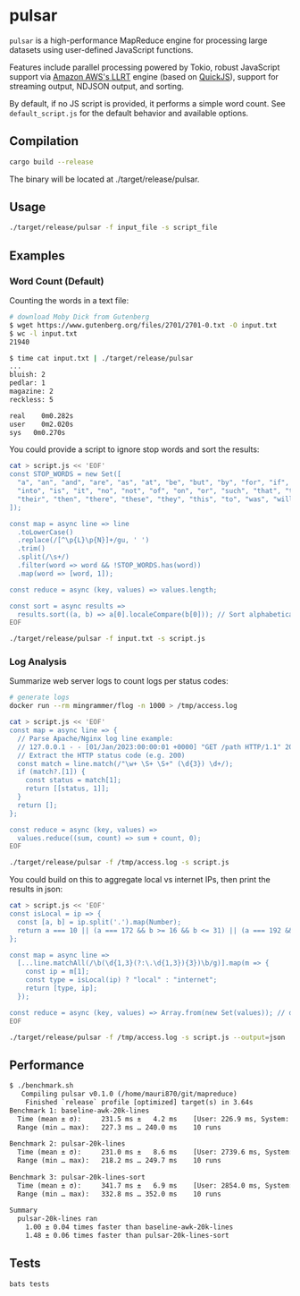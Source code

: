 # pulsar

`pulsar` is a high-performance MapReduce engine for processing large datasets using user-defined JavaScript functions.

Features include parallel processing powered by Tokio, robust JavaScript support via [Amazon AWS's LLRT](https://github.com/awslabs/llrt) engine (based on [QuickJS](https://github.com/DelSkayn/rquickjs)), support for streaming output, NDJSON output, and sorting.

By default, if no JS script is provided, it performs a simple word count. See `default_script.js` for the default behavior and available options.

## Compilation

```bash
cargo build --release
```

The binary will be located at ./target/release/pulsar.

## Usage

```bash
./target/release/pulsar -f input_file -s script_file
```

## Examples

### Word Count (Default)

Counting the words in a text file:

```bash
# download Moby Dick from Gutenberg
$ wget https://www.gutenberg.org/files/2701/2701-0.txt -O input.txt
$ wc -l input.txt
21940

$ time cat input.txt | ./target/release/pulsar
...
bluish: 2
pedlar: 1
magazine: 2
reckless: 5

real	0m0.282s
user	0m2.020s
sys	  0m0.270s
```

You could provide a script to ignore stop words and sort the results:

```bash
cat > script.js << 'EOF'
const STOP_WORDS = new Set([
  "a", "an", "and", "are", "as", "at", "be", "but", "by", "for", "if", "in",
  "into", "is", "it", "no", "not", "of", "on", "or", "such", "that", "the",
  "their", "then", "there", "these", "they", "this", "to", "was", "will", "with"
]);

const map = async line => line
  .toLowerCase()
  .replace(/[^\p{L}\p{N}]+/gu, ' ')
  .trim()
  .split(/\s+/)
  .filter(word => word && !STOP_WORDS.has(word))
  .map(word => [word, 1]);

const reduce = async (key, values) => values.length;

const sort = async results =>
  results.sort((a, b) => a[0].localeCompare(b[0])); // Sort alphabetically
EOF

./target/release/pulsar -f input.txt -s script.js
```

### Log Analysis

Summarize web server logs to count logs per status codes:

```bash
# generate logs
docker run --rm mingrammer/flog -n 1000 > /tmp/access.log

cat > script.js << 'EOF'
const map = async line => {
  // Parse Apache/Nginx log line example:
  // 127.0.0.1 - - [01/Jan/2023:00:00:01 +0000] "GET /path HTTP/1.1" 200 1234
  // Extract the HTTP status code (e.g. 200)
  const match = line.match(/"\w+ \S+ \S+" (\d{3}) \d+/);
  if (match?.[1]) {
    const status = match[1];
    return [[status, 1]];
  }
  return [];
};

const reduce = async (key, values) =>
  values.reduce((sum, count) => sum + count, 0);
EOF

./target/release/pulsar -f /tmp/access.log -s script.js
```

You could build on this to aggregate local vs internet IPs, then print the results in json:

```bash
cat > script.js << 'EOF'
const isLocal = ip => {
  const [a, b] = ip.split('.').map(Number);
  return a === 10 || (a === 172 && b >= 16 && b <= 31) || (a === 192 && b === 168) || a === 127;
};

const map = async line =>
  [...line.matchAll(/\b(\d{1,3}(?:\.\d{1,3}){3})\b/g)].map(m => {
    const ip = m[1];
    const type = isLocal(ip) ? "local" : "internet";
    return [type, ip];
  });

const reduce = async (key, values) => Array.from(new Set(values)); // deduplicate IPs
EOF

./target/release/pulsar -f /tmp/access.log -s script.js --output=json | jq
```

## Performance

```txt
$ ./benchmark.sh 
   Compiling pulsar v0.1.0 (/home/mauri870/git/mapreduce)
    Finished `release` profile [optimized] target(s) in 3.64s
Benchmark 1: baseline-awk-20k-lines
  Time (mean ± σ):     231.5 ms ±   4.2 ms    [User: 226.9 ms, System: 3.8 ms]
  Range (min … max):   227.3 ms … 240.0 ms    10 runs
 
Benchmark 2: pulsar-20k-lines
  Time (mean ± σ):     231.0 ms ±   8.6 ms    [User: 2739.6 ms, System: 271.5 ms]
  Range (min … max):   218.2 ms … 249.7 ms    10 runs
 
Benchmark 3: pulsar-20k-lines-sort
  Time (mean ± σ):     341.7 ms ±   6.9 ms    [User: 2854.0 ms, System: 291.2 ms]
  Range (min … max):   332.8 ms … 352.0 ms    10 runs
 
Summary
  pulsar-20k-lines ran
    1.00 ± 0.04 times faster than baseline-awk-20k-lines
    1.48 ± 0.06 times faster than pulsar-20k-lines-sort
```

## Tests

```bash
bats tests
```
